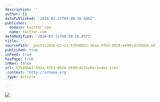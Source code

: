 ```yaml
---
description: ''
author: []
datePublished: '2016-03-11T09:00:36.606Z'
publisher:
  domain: twitter.com
  name: twitter.com
dateModified: '2016-03-11T08:59:16.857Z'
title: ''
sourcePath: _posts/2016-03-11-57648bb1-38aa-47b3-8926-e690cdc55ebb.md
published: true
inFeed: true
hasPage: true
inNav: false
url: 57648bb1-38aa-47b3-8926-e690cdc55ebb/index.html
_context: 'http://schema.org'
_type: Article

---
```

![](https://pbs.twimg.com/media/CdNbQ0EWIAAWiPV.jpg)